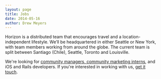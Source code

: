 ```yaml
---
layout: page
title: Jobs
date: 2014-05-16
author: Drew Meyers
---
```


Horizon is a distributed team that encourages travel and a location-independent lifestyle. We’ll be headquartered in either Seattle or New York, with team members working from around the globe. The current team is split between Santiago (Chile), Seattle, Toronto and Louisville.

We're looking for [community managers, community marketing interns](http://www.horizonapp.co/blog/travel-community-builders/), and iOS and Rails developers. If you're interested in working with us, [get it touch](mailto:drew@horizonapp.co).